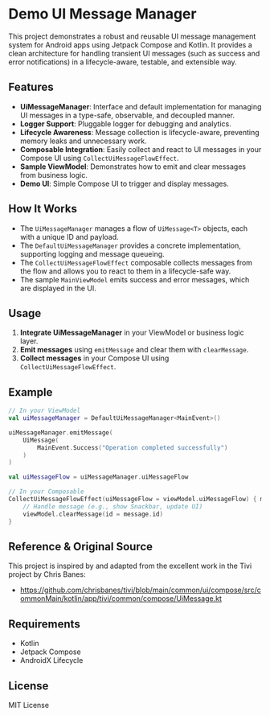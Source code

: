 # Demo UI Message Manager

This project demonstrates a robust and reusable UI message management system for Android apps using Jetpack Compose and Kotlin. It provides a clean architecture for handling transient UI messages (such as success and error notifications) in a lifecycle-aware, testable, and extensible way.

## Features
- **UiMessageManager**: Interface and default implementation for managing UI messages in a type-safe, observable, and decoupled manner.
- **Logger Support**: Pluggable logger for debugging and analytics.
- **Lifecycle Awareness**: Message collection is lifecycle-aware, preventing memory leaks and unnecessary work.
- **Composable Integration**: Easily collect and react to UI messages in your Compose UI using `CollectUiMessageFlowEffect`.
- **Sample ViewModel**: Demonstrates how to emit and clear messages from business logic.
- **Demo UI**: Simple Compose UI to trigger and display messages.

## How It Works
- The `UiMessageManager` manages a flow of `UiMessage<T>` objects, each with a unique ID and payload.
- The `DefaultUiMessageManager` provides a concrete implementation, supporting logging and message queueing.
- The `CollectUiMessageFlowEffect` composable collects messages from the flow and allows you to react to them in a lifecycle-safe way.
- The sample `MainViewModel` emits success and error messages, which are displayed in the UI.

## Usage
1. **Integrate UiMessageManager** in your ViewModel or business logic layer.
2. **Emit messages** using `emitMessage` and clear them with `clearMessage`.
3. **Collect messages** in your Compose UI using `CollectUiMessageFlowEffect`.

## Example

```kotlin
// In your ViewModel
val uiMessageManager = DefaultUiMessageManager<MainEvent>()

uiMessageManager.emitMessage(
    UiMessage(
        MainEvent.Success("Operation completed successfully")
    )
)

val uiMessageFlow = uiMessageManager.uiMessageFlow

// In your Composable
CollectUiMessageFlowEffect(uiMessageFlow = viewModel.uiMessageFlow) { message ->
    // Handle message (e.g., show Snackbar, update UI)
    viewModel.clearMessage(id = message.id)
}
```

## Reference & Original Source
This project is inspired by and adapted from the excellent work in the Tivi project by Chris Banes:
- https://github.com/chrisbanes/tivi/blob/main/common/ui/compose/src/commonMain/kotlin/app/tivi/common/compose/UiMessage.kt

## Requirements
- Kotlin
- Jetpack Compose
- AndroidX Lifecycle

## License
MIT License
